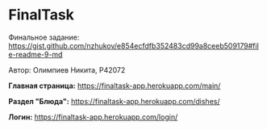 # FinalTask
 
Финальное задание: https://gist.github.com/nzhukov/e854ecfdfb352483cd99a8ceeb509179#file-readme-9-md

Автор: Олимпиев Никита, P42072



**Главная страница:** https://finaltask-app.herokuapp.com/main/

**Раздел "Блюда":** https://finaltask-app.herokuapp.com/dishes/

**Логин:** https://finaltask-app.herokuapp.com/login/
